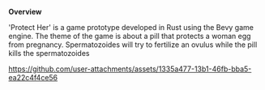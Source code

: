 **Overview** 

'Protect Her' is a game prototype developed in Rust using the Bevy game engine. 
The theme of the game is about a pill that protects a woman egg from pregnancy. Spermatozoides will try to fertilize an ovulus while the pill kills the spermatozoides



https://github.com/user-attachments/assets/1335a477-13b1-46fb-bba5-ea22c4f4ce56

